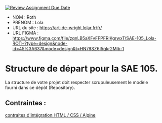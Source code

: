 [![Review Assignment Due Date](https://classroom.github.com/assets/deadline-readme-button-24ddc0f5d75046c5622901739e7c5dd533143b0c8e959d652212380cedb1ea36.svg)](https://classroom.github.com/a/kGMeGFDJ)
- NOM : Roth
- PRÉNOM : Lola
- URL du site : https://art-de-wright.lolar.fr/fr/
- URL FIGMA : https://www.figma.com/file/zqnLB5aXFvFFPFRiKgrwxT/SAE-105_Lola-ROTH?type=design&node-id=45%3A637&mode=design&t=HN78SZ6I5qkr2MIb-1

# Structure de départ pour la SAE 105.

La structure de votre projet doit respecter scrupuleusement le modèle fourni dans ce dépôt (Repository).

## Contraintes :
[contraites d'intégration HTML / CSS / Alpine](https://moodle.univ-fcomte.fr/mod/page/view.php?id=645799)
